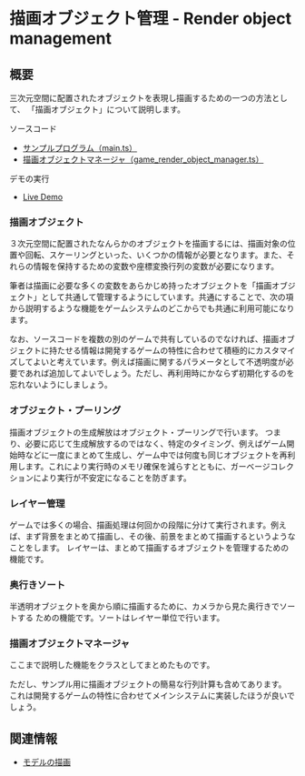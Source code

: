 # 描画オブジェクト管理 - Render object management

## 概要
三次元空間に配置されたオブジェクトを表現し描画するための一つの方法として、
「描画オブジェクト」について説明します。

ソースコード
- [サンプルプログラム（main.ts）](./main.ts)  
- [描画オブジェクトマネージャ（game_render_object_manager.ts）](../tips_core/game_render_object_manager.ts)

デモの実行

- [Live Demo](https://warotarock.github.io/ptw_tips/tips/render_object_management/)


### 描画オブジェクト
３次元空間に配置されたなんらかのオブジェクトを描画するには、描画対象の位置や回転、スケーリングといった、いくつかの情報が必要となります。また、それらの情報を保持するための変数や座標変換行列の変数が必要になります。

筆者は描画に必要な多くの変数をあらかじめ持ったオブジェクトを「描画オブジェクト」として共通して管理するようにしています。共通にすることで、次の項から説明するような機能をゲームシステムのどこからでも共通に利用可能になります。

なお、ソースコードを複数の別のゲームで共有しているのでなければ、描画オブジェクトに持たせる情報は開発するゲームの特性に合わせて積極的にカスタマイズしてよいと考えています。例えば描画に関するパラメータとして不透明度が必要であれば追加してよいでしょう。ただし、再利用時にかならず初期化するのを忘れないようにしましょう。


### オブジェクト・プーリング
描画オブジェクトの生成解放はオブジェクト・プーリングで行います。
つまり、必要に応じて生成解放するのではなく、特定のタイミング、例えばゲーム開始時などに一度にまとめて生成し、ゲーム中では何度も同じオブジェクトを再利用します。これにより実行時のメモリ確保を減らすとともに、ガーベージコレクションにより実行が不安定になることを防ぎます。


### レイヤー管理
ゲームでは多くの場合、描画処理は何回かの段階に分けて実行されます。例えば、まず背景をまとめて描画し、その後、前景をまとめて描画するというようなことをします。  レイヤーは、まとめて描画するオブジェクトを管理するための機能です。


### 奥行きソート
半透明オブジェクトを奥から順に描画するために、カメラから見た奥行きでソートする
ための機能です。ソートはレイヤー単位で行います。


### 描画オブジェクトマネージャ
ここまで説明した機能をクラスとしてまとめたものです。

ただし、サンプル用に描画オブジェクトの簡易な行列計算も含めてあります。
これは開発するゲームの特性に合わせてメインシステムに実装したほうが良いでしょう。


## 関連情報
- [モデルの描画](../basic_model_drawing/)
